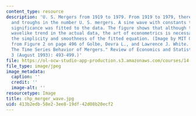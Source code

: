 ```yaml
---
content_type: resource
description: 'U. S. Mergers from 1919 to 1979. From 1919 to 1979, there were peaks
  and troughs in the number U. S. mergers. A sine wave with constants that have economic
  significance was fitted to the data. The figure shows that although there is a general
  wavelike trend in the actual data, the art of econometrics is necessary to create
  the simplicity and smoothness of the fitted equation. (Image by MIT OCW. Adapted
  from Figure 2 on page 496 of Golbe, Devra L., and Lawrence J. White. "Catch a Wave:
  The Time Series Behavior of Mergers." Review of Economics and Statistics 75, no.
  3 (August 1993): 493-499.)'
file: https://ol-ocw-studio-app-production.s3.amazonaws.com/courses/14-32-econometrics-spring-2007/413b2edb58e23ee819df42d08b20ecf2_chp_merger_wave.jpg
file_type: image/jpeg
image_metadata:
  caption: ''
  credit: ''
  image-alt: ''
resourcetype: Image
title: chp_merger_wave.jpg
uid: 413b2edb-58e2-3ee8-19df-42d08b20ecf2
---
```

